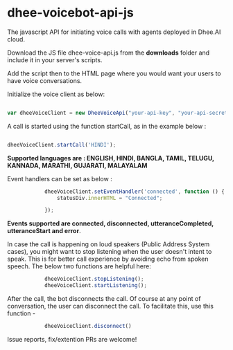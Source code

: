 # dhee-voicebot-api-js

The javascript API for initiating voice calls with agents deployed in Dhee.AI cloud.

Download the JS file dhee-voice-api.js from the **downloads** folder and include it in your server's scripts.

Add the script then to the HTML page where you would want your users to have voice conversations.


Initialize the voice client as below:

```javascript

var dheeVoiceClient = new DheeVoiceApi("your-api-key", "your-api-secret");

```

A call is started using the function startCall, as in the example below : 

```javascript

dheeVoiceClient.startCall('HINDI');

```

**Supported languages are : ENGLISH, HINDI, BANGLA, TAMIL, TELUGU, KANNADA, MARATHI, GUJARATI, MALAYALAM**

Event handlers can be set as below :
```javascript
            dheeVoiceClient.setEventHandler('connected', function () {
                statusDiv.innerHTML = "Connected";

            });

```
**Events supported are connected, disconnected, utteranceCompleted, utteranceStart and error**.

In case the call is happening on loud speakers (Public Address System cases), you might want to stop listening when the user doesn't intent to speak. This is for better call experience by avoiding echo from spoken speech. The below two functions are helpful here: 

```javascript
            dheeVoiceClient.stopListening();
            dheeVoiceClient.startListening();

```

After the call, the bot disconnects the call. Of course at any point of conversation, the user can disconnect the call. To facilitate this, use this function -
```javascript
            dheeVoiceClient.disconnect()
```


Issue reports, fix/extention PRs are welcome!
